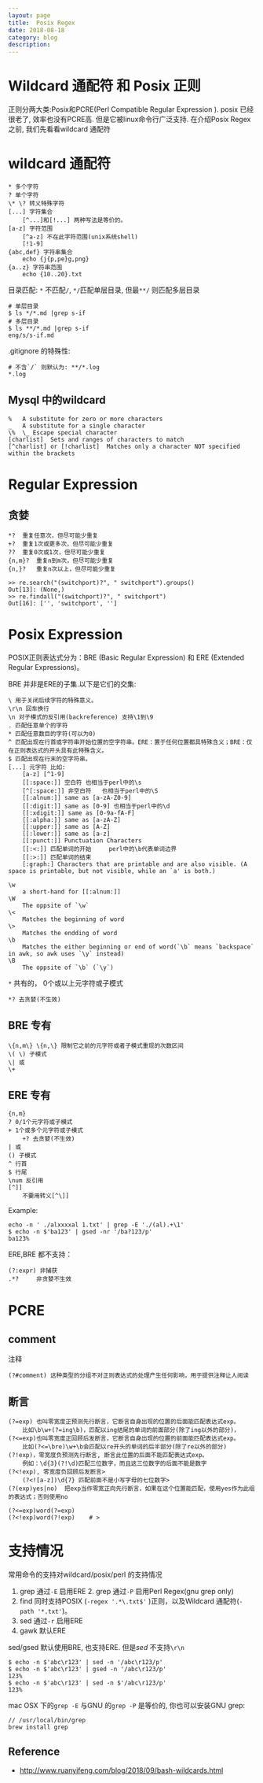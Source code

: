 ```yaml
---
layout: page
title:	Posix Regex
date: 2018-08-18
category: blog
description:
---
```

# Wildcard 通配符 和 Posix 正则
正则分两大类:Posix和PCRE(Perl Compatible Regular Expression ). posix 已经很老了, 效率也没有PCRE高. 但是它被linux命令行广泛支持.
在介绍Posix Regex之前, 我们先看看wildcard 通配符

# wildcard 通配符

	* 多个字符
	? 单个字符
	\* \? 转义特殊字符
    [...] 字符集合
        [^...]和[!...] 两种写法是等价的。
	[a-z] 字符范围
        [^a-z] 不在此字符范围(unix系统shell)
        [!1-9]
    {abc,def} 字符串集合
        echo {j{p,pe}g,png}
    {a..z} 字符串范围
        echo {10..20}.txt

目录匹配: `*` 不匹配`/`, `*/`匹配单层目录, 但最`**/` 则匹配多层目录

    # 单层目录
    $ ls */*.md |grep s-if
    # 多层目录
    $ ls **/*.md |grep s-if
    eng/s/s-if.md

.gitignore 的特殊性:

    # 不含`/` 则默认为: **/*.log
    *.log

## Mysql 中的wildcard

	%	A substitute for zero or more characters
	_	A substitute for a single character
	\%	\_ Escape special character
	[charlist]	Sets and ranges of characters to match
	[^charlist] or [!charlist]	Matches only a character NOT specified within the brackets

# Regular Expression

## 贪婪

	*?	重复任意次，但尽可能少重复
	+?	重复1次或更多次，但尽可能少重复
	??	重复0次或1次，但尽可能少重复
	{n,m}?	重复n到m次，但尽可能少重复
	{n,}?	重复n次以上，但尽可能少重复

    >> re.search("(switchport)?", " switchport").groups()
    Out[13]: (None,)
    >> re.findall("(switchport)?", " switchport")
    Out[16]: ['', 'switchport', '']

# Posix Expression
POSIX正则表达式分为：BRE (Basic Regular Expression) 和 ERE (Extended Regular Expressions)。

BRE 并非是ERE的子集.以下是它们的交集:

	\ 用于关闭后续字符的特殊意义。
	\r\n 回车换行
	\n 对子模式的反引用(backreference) 支持\1到\9
	. 匹配任意单个的字符
	* 匹配任意数目的字符(可以为0)
	^ 匹配出现在行首或字符串开始位置的空字符串。ERE：置于任何位置都具特殊含义；BRE：仅在正则表达式的开头具有此特殊含义。
	$ 匹配出现在行末的空字符串。
	[...] 元字符 比如:
		[a-z] [^1-9]
		[[:space:]] 空白符	也相当于perl中的\s
		[^[:space:]] 非空白符	也相当于perl中的\S
		[[:alnum:]] same as [a-zA-Z0-9]
		[[:digit:]] same as [0-9] 也相当于perl中的\d
		[[:xdigit:]] same as [0-9a-fA-F]
		[[:alpha:]] same as [a-zA-Z]
		[[:upper:]] same as [A-Z]
		[[:lower:]] same as [a-z]
		[[:punct:]] Punctuation Characters
		[[:<:]] 匹配单词的开始 	perl中的\b代表单词边界
		[[:>:]] 匹配单词的结束
		[:graph:] Characters that are printable and are also visible. (A space is printable, but not visible, while an `a' is both.)

	\w
		a short-hand for [[:alnum:]]
	\W
		The oppsite of `\w`
	\<
		Matches the beginning of word
	\>
		Matches the endding of word
	\b
		Matches the either beginning or end of word(`\b` means `backspace` in awk, so awk uses `\y` instead)
	\B
		The oppsite of `\b` (`\y`)

`*` 共有的， 0个或以上元字符或子模式

    *? 去贪婪(不生效)

## BRE 专有

	\{n,m\} \{n,\} 限制它之前的元字符或者子模式重现的次数区间
	\( \) 子模式
	\| 或
    \+

## ERE 专有

    {n,m}
    ? 0/1个元字符或子模式
    + 1个或多个元字符或子模式
		+? 去贪婪(不生效)
    | 或
    () 子模式
	^ 行首
	$ 行尾
	\num 反引用
	[^]]
		不要用转义[^\]]

Example:

    echo -n ' ./alxxxxal 1.txt' | grep -E './(al).+\1'
    $ echo -n $'ba123' | gsed -nr '/ba?123/p'
    ba123%

ERE,BRE 都不支持：

	(?:expr) 非捕获
	.*?		非贪婪不生效

# PCRE

## comment
注释

	(?#comment)	这种类型的分组不对正则表达式的处理产生任何影响，用于提供注释让人阅读

## 断言

	(?=exp) 也叫零宽度正预测先行断言，它断言自身出现的位置的后面能匹配表达式exp。
		比如\b\w+(?=ing\b)，匹配以ing结尾的单词的前面部分(除了ing以外的部分)，
	(?<=exp)也叫零宽度正回顾后发断言，它断言自身出现的位置的前面能匹配表达式exp。
		比如(?<=\bre)\w+\b会匹配以re开头的单词的后半部分(除了re以外的部分)
	(?!exp)，零宽度负预测先行断言, 断言此位置的后面不能匹配表达式exp。
		例如：\d{3}(?!\d)匹配三位数字，而且这三位数字的后面不能是数字
	(?<!exp), 零宽度负回顾后发断言>
		(?<![a-z])\d{7} 匹配前面不是小写字母的七位数字>
	(?(exp)yes|no)	把exp当作零宽正向先行断言，如果在这个位置能匹配，使用yes作为此组的表达式；否则使用no

	(?<=exp)word(?=exp)
	(?<!exp)word(?!exp)    # >

# 支持情况
常用命令的支持对wildcard/posix/perl 的支持情况
1. grep 通过`-E` 启用ERE
    2. grep 通过`-P` 启用Perl Regex(gnu grep only)
2. find 同时支持POSIX (`-regex '.*\.txt$'` )正则，以及Wildcard 通配符(`-path '*.txt'`)。
3. sed 通过`-r` 启用ERE
4. gawk 默认ERE

sed/gsed 默认使用BRE, 也支持ERE. 但是*sed* 不支持`\r\n` 

    $ echo -n $'abc\r123' | sed -n '/abc\r123/p'
    $ echo -n $'abc\r123' | gsed -n '/abc\r123/p'
    123%
    $ echo -n $'abc\r123' | sed -n $'/abc\r123/p'
    123%

mac OSX 下的`grep -E` 与GNU 的`grep -P` 是等价的, 你也可以安装GNU grep:

    // /usr/local/bin/grep
    brew install grep

## Reference
- http://www.ruanyifeng.com/blog/2018/09/bash-wildcards.html
